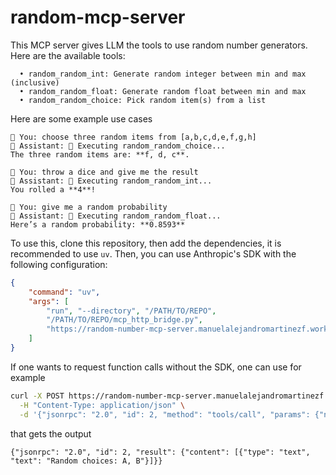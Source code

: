 # random-mcp-server

This MCP server gives LLM the tools to use random number generators. Here are the available tools:
```
  • random_random_int: Generate random integer between min and max (inclusive)
  • random_random_float: Generate random float between min and max
  • random_random_choice: Pick random item(s) from a list
```
Here are some example use cases
```
💬 You: choose three random items from [a,b,c,d,e,f,g,h]
🤔 Assistant: 🔧 Executing random_random_choice...
The three random items are: **f, d, c**.

💬 You: throw a dice and give me the result
🤔 Assistant: 🔧 Executing random_random_int...
You rolled a **4**!

💬 You: give me a random probability
🤔 Assistant: 🔧 Executing random_random_float...
Here’s a random probability: **0.8593**
```
To use this, clone this repository, then add the dependencies, it is recommended to use `uv`. Then, you can use Anthropic's SDK with the following configuration:
```json
{
    "command": "uv",
    "args": [
        "run", "--directory", "/PATH/TO/REPO",
        "/PATH/TO/REPO/mcp_http_bridge.py",
        "https://random-number-mcp-server.manuelalejandromartinezf.workers.dev"
    ]
}
```

If one wants to request function calls without the SDK, one can use for example
```bash
curl -X POST https://random-number-mcp-server.manuelalejandromartinezf.workers.dev \
  -H "Content-Type: application/json" \
  -d '{"jsonrpc": "2.0", "id": 2, "method": "tools/call", "params": {"name": "random_choice", "arguments": {"choices": ["A", "B", "C"], "count": 2}}}'
```
that gets the output
```
{"jsonrpc": "2.0", "id": 2, "result": {"content": [{"type": "text", "text": "Random choices: A, B"}]}}
```

